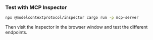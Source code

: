### Test with MCP Inspector

```bash
npx @modelcontextprotocol/inspector cargo run -p mcp-server
```

Then visit the Inspector in the browser window and test the different endpoints.
